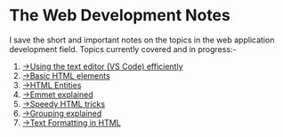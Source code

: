 # The Web Development Notes
 I save the short and important notes on the topics in the web application development field.
Topics currently covered and in progress:-
1)  [->Using the text editor (VS Code) efficiently](https://github.com/parthgithub-byte/The-Web-Development-Notes/blob/main/Text%20Editor.docx )
2)  [->Basic HTML elements](https://github.com/parthgithub-byte/The-Web-Development-Notes/blob/main/HTML%20Elements.docx)
3)  [->HTML Entities](https://github.com/parthgithub-byte/The-Web-Development-Notes/blob/main/HTML%20Entities.docx)
4)  [->Emmet explained](https://github.com/parthgithub-byte/The-Web-Development-Notes/blob/main/Emmet.docx)
5)  [->Speedy HTML tricks](https://github.com/parthgithub-byte/The-Web-Development-Notes/blob/main/SpeedyHtml.docx)
6)  [->Grouping explained](https://github.com/parthgithub-byte/The-Web-Development-Notes/blob/main/Grouping.docx)
7)  [->Text Formatting in HTML](https://github.com/parthgithub-byte/The-Web-Development-Notes/blob/main/Oldstyleblog.html)